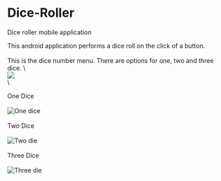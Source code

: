# Dice-Roller
Dice roller mobile application
 
This android application performs a dice roll on the click of a button.
\
\
This is the dice number menu. There are options for one, two and three dice.
\ 
\
![](https://github.com/Isra-a/Dice-Roller/blob/main/menu.PNG)
\
\

 
One Dice
\
\
![One dice](https://github.com/Isra-a/Dice-Roller/blob/main/onedice.PNG)
\
\
Two Dice
\
\
![Two die](https://github.com/Isra-a/Dice-Roller/blob/main/twodie.PNG)
\
\
Three Dice
\
\
![Three die](https://github.com/Isra-a/Dice-Roller/blob/main/threedie.PNG)

 
 
 
